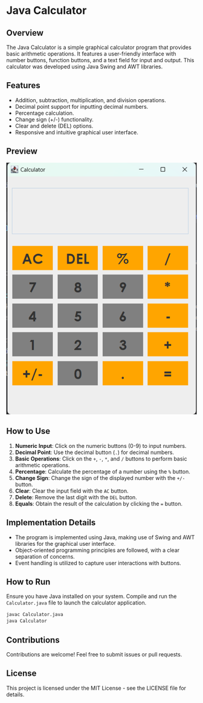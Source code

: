 # Java Calculator

## Overview

The Java Calculator is a simple graphical calculator program that provides basic arithmetic operations. It features a user-friendly interface with number buttons, function buttons, and a text field for input and output. This calculator was developed using Java Swing and AWT libraries.

## Features

- Addition, subtraction, multiplication, and division operations.
- Decimal point support for inputting decimal numbers.
- Percentage calculation.
- Change sign (+/-) functionality.
- Clear and delete (DEL) options.
- Responsive and intuitive graphical user interface.

## Preview

![Calculator Preview](lib/preview.png)

## How to Use

1. **Numeric Input**: Click on the numeric buttons (0-9) to input numbers.
2. **Decimal Point**: Use the decimal button (`.`) for decimal numbers.
3. **Basic Operations**: Click on the `+`, `-`, `*`, and `/` buttons to perform basic arithmetic operations.
4. **Percentage**: Calculate the percentage of a number using the `%` button.
5. **Change Sign**: Change the sign of the displayed number with the `+/-` button.
6. **Clear**: Clear the input field with the `AC` button.
7. **Delete**: Remove the last digit with the `DEL` button.
8. **Equals**: Obtain the result of the calculation by clicking the `=` button.

## Implementation Details

- The program is implemented using Java, making use of Swing and AWT libraries for the graphical user interface.
- Object-oriented programming principles are followed, with a clear separation of concerns.
- Event handling is utilized to capture user interactions with buttons.

## How to Run

Ensure you have Java installed on your system. Compile and run the `Calculator.java` file to launch the calculator application.

```bash
javac Calculator.java
java Calculator
```

## Contributions

Contributions are welcome! Feel free to submit issues or pull requests.

## License

This project is licensed under the MIT License - see the LICENSE file for details.
